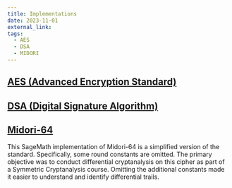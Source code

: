 ```yaml
---
title: Implementations
date: 2023-11-01
external_link: 
tags:
  - AES
  - DSA
  - MIDORI
---
```

## [AES (Advanced Encryption Standard)](https://nvlpubs.nist.gov/nistpubs/fips/nist.fips.197.pdf)

## [DSA (Digital Signature Algorithm)](https://csrc.nist.gov/files/pubs/fips/186-3/final/docs/fips_186-3.pdf)

## [Midori-64](https://eprint.iacr.org/2015/1142.pdf)

This SageMath implementation of Midori-64 is a simplified version of the standard. Specifically, some round constants are omitted. The primary objective was to conduct differential cryptanalysis on this cipher as part of a Symmetric Cryptanalysis course. Omitting the additional constants made it easier to understand and identify differential trails.

<!--more-->
